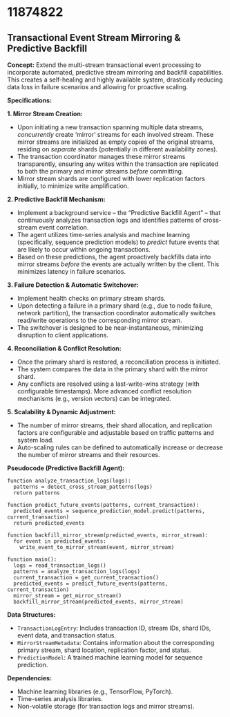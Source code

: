 # 11874822

## Transactional Event Stream Mirroring & Predictive Backfill

**Concept:** Extend the multi-stream transactional event processing to incorporate automated, predictive stream mirroring and backfill capabilities. This creates a self-healing and highly available system, drastically reducing data loss in failure scenarios and allowing for proactive scaling.

**Specifications:**

**1. Mirror Stream Creation:**

*   Upon initiating a new transaction spanning multiple data streams, *concurrently* create ‘mirror’ streams for each involved stream. These mirror streams are initialized as empty copies of the original streams, residing on *separate* shards (potentially in different availability zones).
*   The transaction coordinator manages these mirror streams transparently, ensuring any writes within the transaction are replicated to both the primary and mirror streams *before* committing.
*   Mirror stream shards are configured with lower replication factors initially, to minimize write amplification.

**2. Predictive Backfill Mechanism:**

*   Implement a background service – the “Predictive Backfill Agent” – that continuously analyzes transaction logs and identifies patterns of cross-stream event correlation.
*   The agent utilizes time-series analysis and machine learning (specifically, sequence prediction models) to *predict* future events that are likely to occur within ongoing transactions.
*   Based on these predictions, the agent proactively backfills data into mirror streams *before* the events are actually written by the client. This minimizes latency in failure scenarios.

**3. Failure Detection & Automatic Switchover:**

*   Implement health checks on primary stream shards.
*   Upon detecting a failure in a primary shard (e.g., due to node failure, network partition), the transaction coordinator automatically switches read/write operations to the corresponding mirror stream.
*   The switchover is designed to be near-instantaneous, minimizing disruption to client applications.

**4. Reconciliation & Conflict Resolution:**

*   Once the primary shard is restored, a reconciliation process is initiated.
*   The system compares the data in the primary shard with the mirror shard.
*   Any conflicts are resolved using a last-write-wins strategy (with configurable timestamps).  More advanced conflict resolution mechanisms (e.g., version vectors) can be integrated.

**5. Scalability & Dynamic Adjustment:**

*   The number of mirror streams, their shard allocation, and replication factors are configurable and adjustable based on traffic patterns and system load.
*   Auto-scaling rules can be defined to automatically increase or decrease the number of mirror streams and their resources.

**Pseudocode (Predictive Backfill Agent):**

```
function analyze_transaction_logs(logs):
  patterns = detect_cross_stream_patterns(logs)
  return patterns

function predict_future_events(patterns, current_transaction):
  predicted_events = sequence_prediction_model.predict(patterns, current_transaction)
  return predicted_events

function backfill_mirror_stream(predicted_events, mirror_stream):
  for event in predicted_events:
    write_event_to_mirror_stream(event, mirror_stream)

function main():
  logs = read_transaction_logs()
  patterns = analyze_transaction_logs(logs)
  current_transaction = get_current_transaction()
  predicted_events = predict_future_events(patterns, current_transaction)
  mirror_stream = get_mirror_stream()
  backfill_mirror_stream(predicted_events, mirror_stream)
```

**Data Structures:**

*   `TransactionLogEntry`:  Includes transaction ID, stream IDs, shard IDs, event data, and transaction status.
*   `MirrorStreamMetadata`:  Contains information about the corresponding primary stream, shard location, replication factor, and status.
*   `PredictionModel`:  A trained machine learning model for sequence prediction.

**Dependencies:**

*   Machine learning libraries (e.g., TensorFlow, PyTorch).
*   Time-series analysis libraries.
*   Non-volatile storage (for transaction logs and mirror streams).
